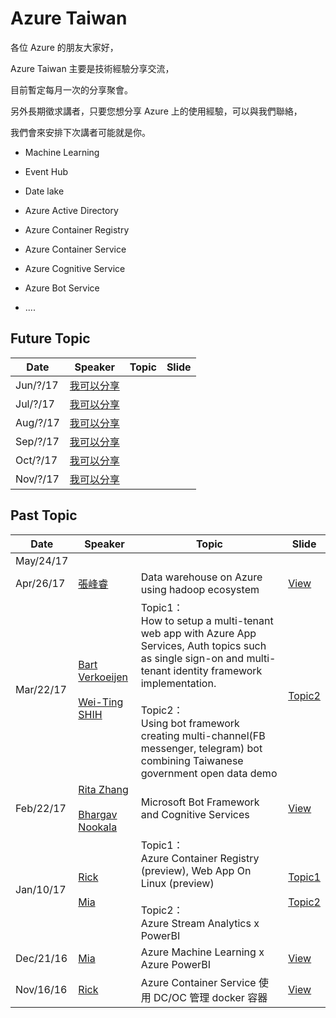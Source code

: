 # Azure Taiwan

各位 Azure 的朋友大家好，

Azure Taiwan 主要是技術經驗分享交流，

目前暫定每月一次的分享聚會。

另外長期徵求講者，只要您想分享 Azure 上的使用經驗，可以與我們聯絡，

我們會來安排下次講者可能就是你。

* Machine Learning
* Event Hub
* Date lake
* Azure Active Directory
* Azure Container Registry
* Azure Container Service
* Azure Cognitive Service
* Azure Bot Service

* ....

## Future Topic

|Date|Speaker|Topic|Slide|
|----|----|----|----|
|Jun/?/17|[我可以分享](https://www.facebook.com/messages/t/mrsunboss)||||
|Jul/?/17|[我可以分享](https://www.facebook.com/messages/t/mrsunboss)||||
|Aug/?/17|[我可以分享](https://www.facebook.com/messages/t/mrsunboss)||||
|Sep/?/17|[我可以分享](https://www.facebook.com/messages/t/mrsunboss)||||
|Oct/?/17|[我可以分享](https://www.facebook.com/messages/t/mrsunboss)||||
|Nov/?/17|[我可以分享](https://www.facebook.com/messages/t/mrsunboss)||||


## Past Topic
|Date|Speaker|Topic|Slide|
|----|----|----|----|
|May/24/17||||<br>
|Apr/26/17|[張峰睿]()|Data warehouse on Azure using hadoop ecosystem|[View](https://doc.co/8AYkSP)|<br>
|Mar/22/17|[Bart Verkoeijen](https://www.meetup.com/Microsoft-Developers-HK/members/75304842/)<br/><br/>[Wei-Ting SHIH](https://driftmind.azurewebsites.net)|Topic1：<br/>How to setup a multi-tenant web app with Azure App Services, Auth topics such as single sign-on and multi-tenant identity framework implementation.<br/><br/>Topic2：<br/>Using bot framework creating multi-channel(FB messenger, telegram) bot combining Taiwanese government open data demo|<br/>[Topic2](https://www.slideshare.net/WeitingShih/microsoft-bot-framework-demo)|<br>
|Feb/22/17|[Rita Zhang](https://twitter.com/ritazzhang) <br/><br/> [Bhargav Nookala](https://twitter.com/bhargav)|Microsoft Bot Framework and Cognitive Services|[View](https://www.slideshare.net/ritaglm/building-blocks-for-building-bots)|
|Jan/10/17|[Rick](https://www.linkedin.com/in/rickch)<br/><br/>[Mia](https://se.linkedin.com/in/huaiwenchang)|Topic1：<br/>Azure Container Registry (preview), Web App On Linux (preview) <br/><br/>Topic2：<br/> Azure Stream Analytics x PowerBI|[Topic1](http://www.slideshare.net/mrsunboss/azure-container-registrypreviewx-web-app-on-linuxpreview)<br/><br/>[Topic2](https://drive.google.com/file/d/0B8c_5MvtB_-DR2szdmFTd19oNk0/view)|<br>
|Dec/21/16|[Mia](https://se.linkedin.com/in/huaiwenchang)|Azure Machine Learning x Azure PowerBI|[View](https://drive.google.com/file/d/0B8c_5MvtB_-DdXNqaE5kNEVUcmc/view?usp=sharing)|
|Nov/16/16|[Rick](https://www.linkedin.com/in/rickch)|Azure Container Service 使用 DC/OC 管理 docker 容器|[View](http://www.slideshare.net/mrsunboss/azure-container-service-dc-os-docker)|




